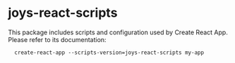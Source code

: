 # joys-react-scripts

This package includes scripts and configuration used by Create React App.
Please refer to its documentation:

```
  create-react-app --scripts-version=joys-react-scripts my-app
```